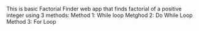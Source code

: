 This is basic Factorial Finder web app that finds factorial of a positive integer using 3 methods:
Method 1: While loop
Metghod 2: Do While Loop
Method 3: For Loop
